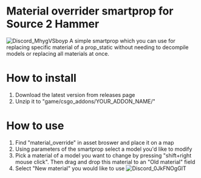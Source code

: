 # Material overrider smartprop for Source 2 Hammer
![Discord_MhygVSboyp](https://github.com/user-attachments/assets/a83b744e-8696-4c4d-b99e-40eeaf5cedcc)
A simple smartprop which you can use for replacing specific material of a prop_static without needing to decompile models or replacing all materials at once.

# How to install
1. Download the latest version from releases page
2. Unzip it to "game/csgo_addons/YOUR_ADDON_NAME/"

# How to use
1. Find "material_override" in asset broswer and place it on a map
2. Using parameters of the smartprop select a model you'd like to modify
3. Pick a material of a model you want to change by pressing "shift+right mouse click". Then drag and drop this material to an "Old material" field
4. Select "New material" you would like to use
![Discord_0JkFNOgGIT](https://github.com/user-attachments/assets/2150f705-8f2a-44ed-a34e-0965c86910b2)
